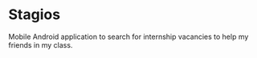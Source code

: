 # Stagios
Mobile Android application to search for internship vacancies to help my friends in my class.
